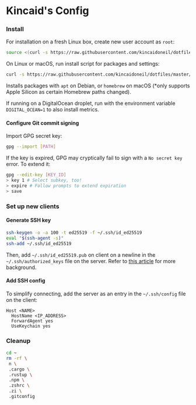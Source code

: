 # Kincaid's Config

### Install

For installation on a fresh Linux box, create new user account as `root`:

```bash
source <(curl -s https://raw.githubusercontent.com/kincaidoneil/dotfiles/master/add-user.sh)
```

On Linux or macOS, run install script for packages and settings:

```bash
curl -s https://raw.githubusercontent.com/kincaidoneil/dotfiles/master/install.sh | bash -s
```

Installs packages with `apt` on Debian, or `homebrew` on macOS (\*only supports Apple Silicon as certain Homebrew paths changed).

If running on a DigitalOcean droplet, run with the environment variable `DIGITAL_OCEAN=1` to also install metrics.

#### Configure Git commit signing

Import GPG secret key:

```bash
gpg --import [PATH]
```

If the key is expired, GPG may cryptically fail to sign with a `No secret key` error. To extend it:

```bash
gpg --edit-key [KEY_ID]
> key 1 # Select subkey, too!
> expire # Follow prompts to extend expiration
> save
```

### Set up new clients

#### Generate SSH key

```bash
ssh-keygen -o -a 100 -t ed25519 -f ~/.ssh/id_ed25519
eval "$(ssh-agent -s)"
ssh-add ~/.ssh/id_ed25519
```

Then, add `~/.ssh/id_ed25519.pub` on client on a newline in the `~/.ssh/authorized_keys` file on the server. Refer to [this article](https://cryptsus.com/blog/how-to-secure-your-ssh-server-with-public-key-elliptic-curve-ed25519-crypto.html) for more background.

#### Add SSH config

To simplify connecting, add the server as an entry in the `~/.ssh/config` file on the client:

```
Host <NAME>
  HostName <IP_ADDRESS>
  ForwardAgent yes
  UseKeychain yes
```

### Cleanup

```bash
cd ~
rm -rf \
 n \
 .cargo \
 .rustup \
 .npm \
 .zshrc \
 .zi \
 .gitconfig
```
